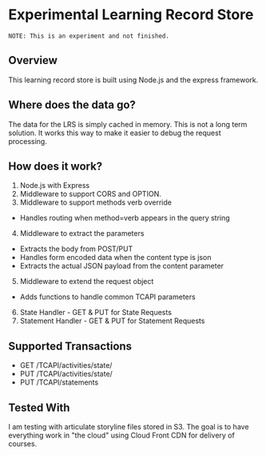 # Experimental Learning Record Store

`NOTE: This is an experiment and not finished.`

## Overview

This learning record store is built using Node.js and the
express framework.

## Where does the data go?

The data for the LRS is simply cached in memory. This is
not a long term solution. It works this way to make it
easier to debug the request processing.

## How does it work?

1. Node.js with Express
2. Middleware to support CORS and OPTION.
3. Middleware to support methods verb override
 * Handles routing when method=verb appears in the query string
4. Middleware to extract the parameters
 * Extracts the body from POST/PUT
 * Handles form encoded data when the content type is json
 * Extracts the actual JSON payload from the content parameter
5. Middleware to extend the request object
 * Adds functions to handle common TCAPI parameters
6. State Handler - GET & PUT for State Requests
7. Statement Handler - GET & PUT for Statement Requests

## Supported Transactions

* GET /TCAPI/activities/state/
* PUT /TCAPI/activities/state/
* PUT /TCAPI/statements

## Tested With

I am testing with articulate storyline files stored in S3. The goal is
to have everything work in "the cloud" using Cloud Front CDN for delivery
of courses.

